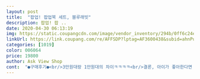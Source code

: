 ```yaml
---
layout: post 
title:  "팝업! 팝업북 세트, 블루래빗" 
description: 팝업! 팝 ..
date: 2020-04-30 06:13:19 
img: https://static.coupangcdn.com/image/vendor_inventory/294b/0ff6c24e0fbdeb527fc3a15ea71d8e9f6d7d85bfe639b996c2bc06f15ab7.jpg 
linkUrl: https://link.coupang.com/re/AFFSDP?lptag=AF3600438&subid=ahnPublicAsk&pageKey=1318405941&itemId=2338340450&vendorItemId=70334955855&traceid=V0-113-e24d99142359372c 
categories: [1019] 
color: 006064 
price: 19800 
author: Ask View Shop 
cont:  "●구매후기●<br/>3만원대랑 1만원대의 차이ㅋㅋㅋㅋ<br/>결론, 아이가 좋아한다면 그것으로 성공한 상품.<br/><br/>기존에 타사 제품들을 아이가 워낙 좋아했었고<br/>너무 자주 보다보니 팝업부분이 훼손되어<br/>다른 종류의 팝업책을 보여주고 싶어서 구매<br/>안사줄수가 없네요~ 미니 북이라 어디 다닐때 간편해서도 좋고 책내용도 괜찮아서 좋네요<br/>애들은 마냥 좋으니까 ㅋㅋㅋㅋ<br/>어른의 눈에는 다소 미흡.<br/><br/>일단 움직이는 부분에서 아이들은 무조건 좋아하겠지만<br/>팝업북에 빠져버린 우리 조카님<br/>하지만 팝업 부분은 타사제품대비 움직임이 크지 않은것 같음.<br/><br/>" 
---
```

